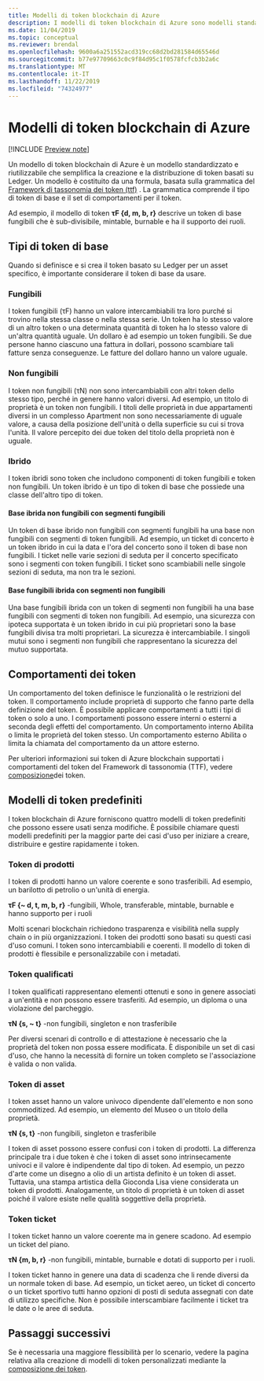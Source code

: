 ```yaml
---
title: Modelli di token blockchain di Azure
description: I modelli di token blockchain di Azure sono modelli standardizzati e riutilizzabili che semplificano la creazione e la distribuzione di token basati su Ledger.
ms.date: 11/04/2019
ms.topic: conceptual
ms.reviewer: brendal
ms.openlocfilehash: 9600a6a251552acd319cc68d2bd281584d65546d
ms.sourcegitcommit: b77e97709663c0c9f84d95c1f0578fcfcb3b2a6c
ms.translationtype: MT
ms.contentlocale: it-IT
ms.lasthandoff: 11/22/2019
ms.locfileid: "74324977"
---
```

# <a name="azure-blockchain-tokens-templates"></a>Modelli di token blockchain di Azure

[!INCLUDE [Preview note](./includes/preview.md)]

Un modello di token blockchain di Azure è un modello standardizzato e riutilizzabile che semplifica la creazione e la distribuzione di token basati su Ledger. Un modello è costituito da una formula, basata sulla grammatica del [Framework di tassonomia dei token (ttf)](overview.md#token-taxonomy-framework) . La grammatica comprende il tipo di token di base e il set di comportamenti per il token.  

Ad esempio, il modello di token **τϜ {d, m, b, r}** descrive un token di base fungibili che è sub-divisibile, mintable, burnable e ha il supporto dei ruoli.
  
## <a name="base-token-types"></a>Tipi di token di base

Quando si definisce e si crea il token basato su Ledger per un asset specifico, è importante considerare il token di base da usare.

### <a name="fungible"></a>Fungibili

I token fungibili (τF) hanno un valore intercambiabili tra loro purché si trovino nella stessa classe o nella stessa serie. Un token ha lo stesso valore di un altro token o una determinata quantità di token ha lo stesso valore di un'altra quantità uguale. Un dollaro è ad esempio un token fungibili. Se due persone hanno ciascuno una fattura in dollari, possono scambiare tali fatture senza conseguenze. Le fatture del dollaro hanno un valore uguale. 

### <a name="non-fungible"></a>Non fungibili

I token non fungibili (τN) non sono intercambiabili con altri token dello stesso tipo, perché in genere hanno valori diversi. Ad esempio, un titolo di proprietà è un token non fungibili. I titoli delle proprietà in due appartamenti diversi in un complesso Apartment non sono necessariamente di uguale valore, a causa della posizione dell'unità o della superficie su cui si trova l'unità. Il valore percepito dei due token del titolo della proprietà non è uguale.

### <a name="hybrid"></a>Ibrido

I token ibridi sono token che includono componenti di token fungibili e token non fungibili. Un token ibrido è un tipo di token di base che possiede una classe dell'altro tipo di token.

#### <a name="hybrid-non-fungible-base-with-fungible-segments"></a>Base ibrida non fungibili con segmenti fungibili

Un token di base ibrido non fungibili con segmenti fungibili ha una base non fungibili con segmenti di token fungibili.
Ad esempio, un ticket di concerto è un token ibrido in cui la data e l'ora del concerto sono il token di base non fungibili. I ticket nelle varie sezioni di seduta per il concerto specificato sono i segmenti con token fungibili. I ticket sono scambiabili nelle singole sezioni di seduta, ma non tra le sezioni.

#### <a name="hybrid-fungible-base-with-non-fungible-segments"></a>Base fungibili ibrida con segmenti non fungibili

Una base fungibili ibrida con un token di segmenti non fungibili ha una base fungibili con segmenti di token non fungibili. Ad esempio, una sicurezza con ipoteca supportata è un token ibrido in cui più proprietari sono la base fungibili divisa tra molti proprietari. La sicurezza è intercambiabile. I singoli mutui sono i segmenti non fungibili che rappresentano la sicurezza del mutuo supportata.

## <a name="token-behaviors"></a>Comportamenti dei token

Un comportamento del token definisce le funzionalità o le restrizioni del token. Il comportamento include proprietà di supporto che fanno parte della definizione del token. È possibile applicare comportamenti a tutti i tipi di token o solo a uno. I comportamenti possono essere interni o esterni a seconda degli effetti del comportamento. Un comportamento interno Abilita o limita le proprietà del token stesso. Un comportamento esterno Abilita o limita la chiamata del comportamento da un attore esterno.

Per ulteriori informazioni sui token di Azure blockchain supportati i comportamenti del token del Framework di tassonomia (TTF), vedere [composizione](composability.md)dei token.

## <a name="pre-built-token-templates"></a>Modelli di token predefiniti

I token blockchain di Azure forniscono quattro modelli di token predefiniti che possono essere usati senza modifiche. È possibile chiamare questi modelli predefiniti per la maggior parte dei casi d'uso per iniziare a creare, distribuire e gestire rapidamente i token.

### <a name="commodity-tokens"></a>Token di prodotti

I token di prodotti hanno un valore coerente e sono trasferibili. Ad esempio, un barilotto di petrolio o un'unità di energia.

**τF {~ d, t, m, b, r}** -fungibili, Whole, transferable, mintable, burnable e hanno supporto per i ruoli

Molti scenari blockchain richiedono trasparenza e visibilità nella supply chain o in più organizzazioni. I token dei prodotti sono basati su questi casi d'uso comuni. I token sono intercambiabili e coerenti. Il modello di token di prodotti è flessibile e personalizzabile con i metadati.

### <a name="qualified-tokens"></a>Token qualificati

I token qualificati rappresentano elementi ottenuti e sono in genere associati a un'entità e non possono essere trasferiti. Ad esempio, un diploma o una violazione del parcheggio.

**τN {s, ~ t}** -non fungibili, singleton e non trasferibile

Per diversi scenari di controllo e di attestazione è necessario che la proprietà del token non possa essere modificata. È disponibile un set di casi d'uso, che hanno la necessità di fornire un token completo se l'associazione è valida o non valida.

### <a name="asset-tokens"></a>Token di asset

I token asset hanno un valore univoco dipendente dall'elemento e non sono commoditized. Ad esempio, un elemento del Museo o un titolo della proprietà.

**τN {s, t}** -non fungibili, singleton e trasferibile

I token di asset possono essere confusi con i token di prodotti. La differenza principale tra i due token è che i token di asset sono intrinsecamente univoci e il valore è indipendente dal tipo di token. Ad esempio, un pezzo d'arte come un disegno a olio di un artista definito è un token di asset. Tuttavia, una stampa artistica della Gioconda Lisa viene considerata un token di prodotti. Analogamente, un titolo di proprietà è un token di asset poiché il valore esiste nelle qualità soggettive della proprietà.

### <a name="ticket-tokens"></a>Token ticket

I token ticket hanno un valore coerente ma in genere scadono. Ad esempio un ticket del piano.

**τN {m, b, r}** -non fungibili, mintable, burnable e dotati di supporto per i ruoli.

I token ticket hanno in genere una data di scadenza che li rende diversi da un normale token di base. Ad esempio, un ticket aereo, un ticket di concerto o un ticket sportivo tutti hanno opzioni di posti di seduta assegnati con date di utilizzo specifiche. Non è possibile interscambiare facilmente i ticket tra le date o le aree di seduta.

## <a name="next-steps"></a>Passaggi successivi

Se è necessaria una maggiore flessibilità per lo scenario, vedere la pagina relativa alla creazione di modelli di token personalizzati mediante la [composizione dei token](composability.md).

